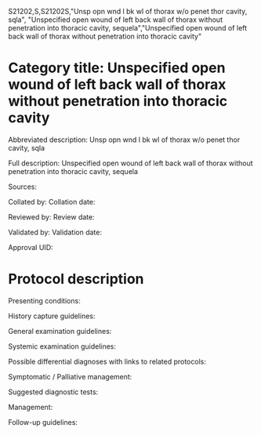 S21202,S,S21202S,"Unsp opn wnd l bk wl of thorax w/o penet thor cavity, sqla", "Unspecified open wound of left back wall of thorax without penetration into thoracic cavity, sequela","Unspecified open wound of left back wall of thorax without penetration into thoracic cavity"
# Category title: Unspecified open wound of left back wall of thorax without penetration into thoracic cavity

Abbreviated description: Unsp opn wnd l bk wl of thorax w/o penet thor cavity, sqla

Full description: Unspecified open wound of left back wall of thorax without penetration into thoracic cavity, sequela

Sources:

Collated by:
Collation date:

Reviewed by:
Review date:

Validated by:
Validation date:

Approval UID:

# Protocol description

Presenting conditions:

History capture guidelines:

General examination guidelines:

Systemic examination guidelines:

Possible differential diagnoses with links to related protocols:

Symptomatic / Palliative management:

Suggested diagnostic tests:

Management:

Follow-up guidelines:
